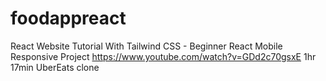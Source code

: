 # foodappreact
React Website Tutorial With Tailwind CSS - Beginner React Mobile Responsive Project 
https://www.youtube.com/watch?v=GDd2c70gsxE
1hr 17min
UberEats clone
